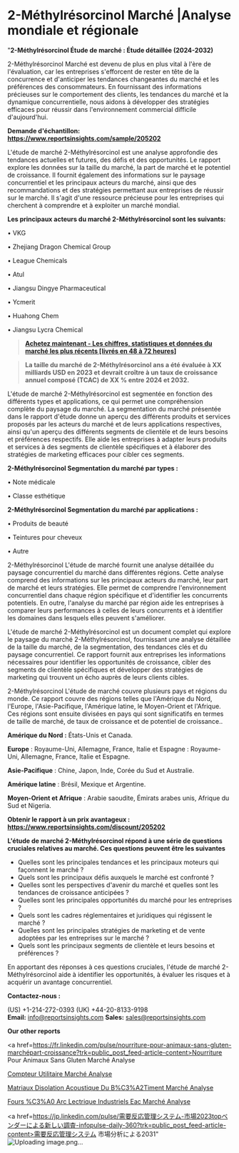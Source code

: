 # 2-Méthylrésorcinol Marché |Analyse mondiale et régionale

"<strong>2-Méthylrésorcinol Étude de marché : Étude détaillée (2024-2032)</strong>

2-Méthylrésorcinol Marché est devenu de plus en plus vital à l'ère de l'évaluation, car les entreprises s'efforcent de rester en tête de la concurrence et d'anticiper les tendances changeantes du marché et les préférences des consommateurs. En fournissant des informations précieuses sur le comportement des clients, les tendances du marché et la dynamique concurrentielle, nous aidons à développer des stratégies efficaces pour réussir dans l'environnement commercial difficile d'aujourd'hui.

<strong>Demande d'échantillon: <a href=https://www.reportsinsights.com/sample/205202>https://www.reportsinsights.com/sample/205202</a></strong>

L'étude de marché 2-Méthylrésorcinol est une analyse approfondie des tendances actuelles et futures, des défis et des opportunités. Le rapport explore les données sur la taille du marché, la part de marché et le potentiel de croissance. Il fournit également des informations sur le paysage concurrentiel et les principaux acteurs du marché, ainsi que des recommandations et des stratégies permettant aux entreprises de réussir sur le marché. Il s'agit d'une ressource précieuse pour les entreprises qui cherchent à comprendre et à exploiter un marché mondial.

<strong>Les principaux acteurs du marché 2-Méthylrésorcinol sont les suivants:</strong>

• VKG

• Zhejiang Dragon Chemical Group

• League Chemicals

• Atul

• Jiangsu Dingye Pharmaceutical

• Ycmerit

• Huahong Chem

• Jiangsu Lycra Chemical
<blockquote><a href=https://www.reportsinsights.com/buynow/205202><span style=text-decoration: underline;><strong>Achetez maintenant - Les chiffres, statistiques et données du marché les plus récents [livrés en 48 à 72 heures]</strong></span></a></blockquote>
<blockquote><span style=text-decoration: underline;><strong>La taille du marché de 2-Méthylrésorcinol ans a été évaluée à XX milliards USD en 2023 et devrait croître à un taux de croissance annuel composé (TCAC) de XX % entre 2024 et 2032.</strong></span></blockquote>
L'étude de marché 2-Méthylrésorcinol est segmentée en fonction des différents types et applications, ce qui permet une compréhension complète du paysage du marché. La segmentation du marché présentée dans le rapport d'étude donne un aperçu des différents produits et services proposés par les acteurs du marché et de leurs applications respectives, ainsi qu'un aperçu des différents segments de clientèle et de leurs besoins et préférences respectifs. Elle aide les entreprises à adapter leurs produits et services à des segments de clientèle spécifiques et à élaborer des stratégies de marketing efficaces pour cibler ces segments.

<strong>2-Méthylrésorcinol Segmentation du marché par types :</strong>

• Note médicale

• Classe esthétique

<strong>2-Méthylrésorcinol Segmentation du marché par applications :</strong>

• Produits de beauté

• Teintures pour cheveux

• Autre

2-Méthylrésorcinol L'étude de marché fournit une analyse détaillée du paysage concurrentiel du marché dans différentes régions. Cette analyse comprend des informations sur les principaux acteurs du marché, leur part de marché et leurs stratégies. Elle permet de comprendre l'environnement concurrentiel dans chaque région spécifique et d'identifier les concurrents potentiels. En outre, l'analyse du marché par région aide les entreprises à comparer leurs performances à celles de leurs concurrents et à identifier les domaines dans lesquels elles peuvent s'améliorer.

L'étude de marché 2-Méthylrésorcinol est un document complet qui explore le paysage du marché 2-Méthylrésorcinol, fournissant une analyse détaillée de la taille du marché, de la segmentation, des tendances clés et du paysage concurrentiel. Ce rapport fournit aux entreprises les informations nécessaires pour identifier les opportunités de croissance, cibler des segments de clientèle spécifiques et développer des stratégies de marketing qui trouvent un écho auprès de leurs clients cibles.

2-Méthylrésorcinol L'étude de marché couvre plusieurs pays et régions du monde. Ce rapport couvre des régions telles que l'Amérique du Nord, l'Europe, l'Asie-Pacifique, l'Amérique latine, le Moyen-Orient et l'Afrique. Ces régions sont ensuite divisées en pays qui sont significatifs en termes de taille de marché, de taux de croissance et de potentiel de croissance..

<strong>Amérique du Nord :</strong> États-Unis et Canada.

<strong>Europe</strong> : Royaume-Uni, Allemagne, France, Italie et Espagne : Royaume-Uni, Allemagne, France, Italie et Espagne.

<strong>Asie-Pacifique</strong> : Chine, Japon, Inde, Corée du Sud et Australie.

<strong>Amérique latine</strong> : Brésil, Mexique et Argentine.

<strong>Moyen-Orient et Afrique</strong> : Arabie saoudite, Émirats arabes unis, Afrique du Sud et Nigeria.

<strong>Obtenir le rapport à un prix avantageux : <a href=https://www.reportsinsights.com/discount/205202>https://www.reportsinsights.com/discount/205202</a></strong>

<strong>L'étude de marché 2-Méthylrésorcinol répond à une série de questions cruciales relatives au marché. Ces questions peuvent être les suivantes</strong>
<ul>
  <li>Quelles sont les principales tendances et les principaux moteurs qui façonnent le marché ?</li>
  <li>Quels sont les principaux défis auxquels le marché est confronté ?</li>
  <li>Quelles sont les perspectives d'avenir du marché et quelles sont les tendances de croissance anticipées ?</li>
  <li>Quelles sont les principales opportunités du marché pour les entreprises ?</li>
  <li>Quels sont les cadres réglementaires et juridiques qui régissent le marché ?</li>
  <li>Quelles sont les principales stratégies de marketing et de vente adoptées par les entreprises sur le marché ?</li>
  <li>Quels sont les principaux segments de clientèle et leurs besoins et préférences ?</li>
</ul>
En apportant des réponses à ces questions cruciales, l'étude de marché 2-Méthylrésorcinol aide à identifier les opportunités, à évaluer les risques et à acquérir un avantage concurrentiel.

<strong>Contactez-nous :</strong>

(US) +1-214-272-0393
(UK) +44-20-8133-9198
<strong>Email:</strong> <a>info@reportsinsights.com</a>
<strong>Sales:</strong> <a>sales@reportsinsights.com</a>

<strong>Our other reports</strong>

<a href=https://fr.linkedin.com/pulse/nourriture-pour-animaux-sans-gluten-marchépart-croissance?trk=public_post_feed-article-content>Nourriture Pour Animaux Sans Gluten Marché Analyse</a>

<a href=https://www.linkedin.com/pulse/compteur-utilitaire-march%C3%A9-analyse-historique-ngykf/>Compteur Utilitaire Marché Analyse</a>

<a href=https://www.linkedin.com/pulse/mat%C3%A9riaux-disolation-acoustique-du-b%C3%A2timent-march%C3%A9-ephvf/>Matriaux Disolation Acoustique Du B%C3%A2Timent Marché Analyse</a>

<a href=https://www.linkedin.com/pulse/fours-%C3%A0-arc-%C3%A9lectrique-industriels-eac-march%C3%A9-7otdc/>Fours %C3%A0 Arc Lectrique Industriels Eac Marché Analyse</a>

<a href=https://jp.linkedin.com/pulse/需要反応管理システム-市場2023topベンダーによる新しい調査-infopulse-daily-360?trk=public_post_feed-article-content>需要反応管理システム 市場分析による2031</a>"
![Uploading image.png…]()
